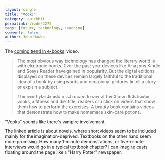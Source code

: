 ```yaml
---
layout: single 
title: "Vooks" 
category: quickbit
permalink: /node/2275
tags: [future, technology, teaching] 
comments: false 
author: John Hawks 
---
```


The <a href="http://www.nytimes.com/2009/10/01/books/01book.html">coming trend in e-books</a>: video. 

<blockquote>The most obvious way technology has changed the literary world is with electronic books. Over the past year devices like Amazons Kindle and Sonys Reader have gained in popularity. But the digital editions displayed on these devices remain largely faithful to the traditional idea of a book by using words  and occasional pictures  to tell a story or explain a subject.

The new hybrids add much more. In one of the Simon & Schuster vooks, a fitness and diet title, readers can click on videos that show them how to perform the exercises. A beauty book contains videos that demonstrate how to make homemade skin-care potions.</blockquote>

"Vooks" sounds like there's vampire involvement. 

The linked article is about novels, where short videos seem to be included mainly for the imagination-deprived. Textbooks on the other hand seem more promising. How many 1-minute demonstrations, or five-minute interviews would go in a typical textbook chapter? I can imagine casts floating around the page like a "Harry Potter" newspaper. 

